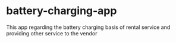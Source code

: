 # battery-charging-app
This app regarding the battery charging basis of rental service and providing other service to the vendor

